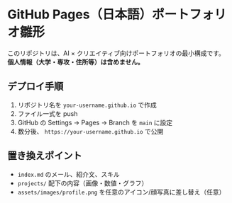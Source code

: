 # GitHub Pages（日本語）ポートフォリオ雛形

このリポジトリは、AI × クリエイティブ向けポートフォリオの最小構成です。  
**個人情報（大学・専攻・住所等）は含めません。**

## デプロイ手順
1. リポジトリ名を `your-username.github.io` で作成
2. ファイル一式を push
3. GitHub の Settings → Pages → Branch を `main` に設定
4. 数分後、 `https://your-username.github.io` で公開

## 置き換えポイント
- `index.md` のメール、紹介文、スキル
- `projects/` 配下の内容（画像・数値・グラフ）
- `assets/images/profile.png` を任意のアイコン/顔写真に差し替え（任意）